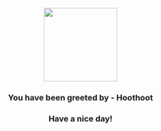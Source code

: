 <p align="center">
            <img src="https://raw.githubusercontent.com/PokeAPI/sprites/master/sprites/pokemon/163.png" width="150" height="150">
          </p>
          <h3 align="center">You have been greeted by - <b>Hoothoot</b></h3>
          <h3 align="center">Have a nice day!</h3>
        